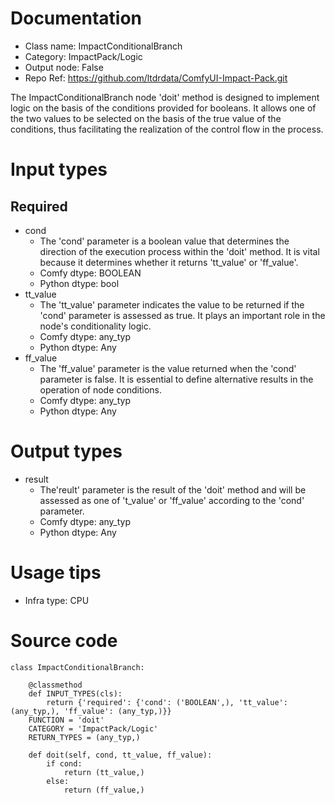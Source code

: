 # Documentation
- Class name: ImpactConditionalBranch
- Category: ImpactPack/Logic
- Output node: False
- Repo Ref: https://github.com/ltdrdata/ComfyUI-Impact-Pack.git

The ImpactConditionalBranch node 'doit' method is designed to implement logic on the basis of the conditions provided for booleans. It allows one of the two values to be selected on the basis of the true value of the conditions, thus facilitating the realization of the control flow in the process.

# Input types
## Required
- cond
    - The 'cond' parameter is a boolean value that determines the direction of the execution process within the 'doit' method. It is vital because it determines whether it returns 'tt_value' or 'ff_value'.
    - Comfy dtype: BOOLEAN
    - Python dtype: bool
- tt_value
    - The 'tt_value' parameter indicates the value to be returned if the 'cond' parameter is assessed as true. It plays an important role in the node's conditionality logic.
    - Comfy dtype: any_typ
    - Python dtype: Any
- ff_value
    - The 'ff_value' parameter is the value returned when the 'cond' parameter is false. It is essential to define alternative results in the operation of node conditions.
    - Comfy dtype: any_typ
    - Python dtype: Any

# Output types
- result
    - The'reult' parameter is the result of the 'doit' method and will be assessed as one of 't_value' or 'ff_value' according to the 'cond' parameter.
    - Comfy dtype: any_typ
    - Python dtype: Any

# Usage tips
- Infra type: CPU

# Source code
```
class ImpactConditionalBranch:

    @classmethod
    def INPUT_TYPES(cls):
        return {'required': {'cond': ('BOOLEAN',), 'tt_value': (any_typ,), 'ff_value': (any_typ,)}}
    FUNCTION = 'doit'
    CATEGORY = 'ImpactPack/Logic'
    RETURN_TYPES = (any_typ,)

    def doit(self, cond, tt_value, ff_value):
        if cond:
            return (tt_value,)
        else:
            return (ff_value,)
```